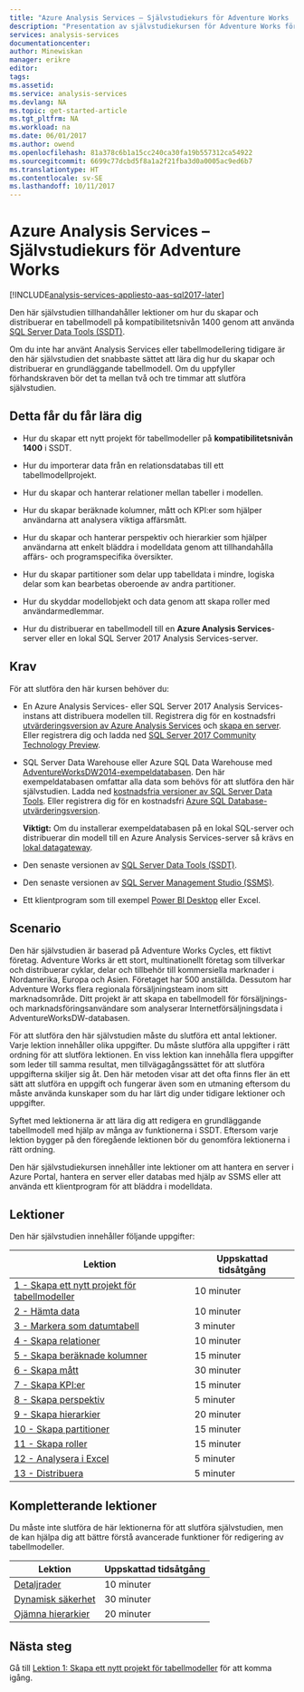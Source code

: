 ```yaml
---
title: "Azure Analysis Services – Självstudiekurs för Adventure Works | Microsoft Docs"
description: "Presentation av självstudiekursen för Adventure Works för Azure Analysis Services"
services: analysis-services
documentationcenter: 
author: Minewiskan
manager: erikre
editor: 
tags: 
ms.assetid: 
ms.service: analysis-services
ms.devlang: NA
ms.topic: get-started-article
ms.tgt_pltfrm: NA
ms.workload: na
ms.date: 06/01/2017
ms.author: owend
ms.openlocfilehash: 81a378c6b1a15cc240ca30fa19b557312ca54922
ms.sourcegitcommit: 6699c77dcbd5f8a1a2f21fba3d0a0005ac9ed6b7
ms.translationtype: HT
ms.contentlocale: sv-SE
ms.lasthandoff: 10/11/2017
---
```

# <a name="azure-analysis-services---adventure-works-tutorial"></a>Azure Analysis Services – Självstudiekurs för Adventure Works

[!INCLUDE[analysis-services-appliesto-aas-sql2017-later](../../../includes/analysis-services-appliesto-aas-sql2017-later.md)]

Den här självstudien tillhandahåller lektioner om hur du skapar och distribuerar en tabellmodell på kompatibilitetsnivån 1400 genom att använda [SQL Server Data Tools (SSDT)](https://docs.microsoft.com/sql/ssdt/download-sql-server-data-tools-ssdt).  

Om du inte har använt Analysis Services eller tabellmodellering tidigare är den här självstudien det snabbaste sättet att lära dig hur du skapar och distribuerar en grundläggande tabellmodell. Om du uppfyller förhandskraven bör det ta mellan två och tre timmar att slutföra självstudien.  
  
## <a name="what-you-learn"></a>Detta får du får lära dig   
  
-   Hur du skapar ett nytt projekt för tabellmodeller på **kompatibilitetsnivån 1400** i SSDT.
  
-   Hur du importerar data från en relationsdatabas till ett tabellmodellprojekt.  
  
-   Hur du skapar och hanterar relationer mellan tabeller i modellen.  
  
-   Hur du skapar beräknade kolumner, mått och KPI:er som hjälper användarna att analysera viktiga affärsmått.  
  
-   Hur du skapar och hanterar perspektiv och hierarkier som hjälper användarna att enkelt bläddra i modelldata genom att tillhandahålla affärs- och programspecifika översikter.  
  
-   Hur du skapar partitioner som delar upp tabelldata i mindre, logiska delar som kan bearbetas oberoende av andra partitioner.  
  
-   Hur du skyddar modellobjekt och data genom att skapa roller med användarmedlemmar.  
  
-   Hur du distribuerar en tabellmodell till en **Azure Analysis Services**-server eller en lokal SQL Server 2017 Analysis Services-server.  
  
## <a name="prerequisites"></a>Krav  
För att slutföra den här kursen behöver du:  
  
-   En Azure Analysis Services- eller SQL Server 2017 Analysis Services-instans att distribuera modellen till. Registrera dig för en kostnadsfri [utvärderingsversion av Azure Analysis Services](https://azure.microsoft.com/services/analysis-services/) och [skapa en server](../analysis-services-create-server.md). Eller registrera dig och ladda ned [SQL Server 2017 Community Technology Preview](https://www.microsoft.com/evalcenter/evaluate-sql-server-vnext-ctp). 

-   SQL Server Data Warehouse eller Azure SQL Data Warehouse med [AdventureWorksDW2014-exempeldatabasen](http://go.microsoft.com/fwlink/?LinkID=335807). Den här exempeldatabasen omfattar alla data som behövs för att slutföra den här självstudien. Ladda ned [kostnadsfria versioner av SQL Server Data Tools](https://www.microsoft.com/sql-server/sql-server-downloads). Eller registrera dig för en kostnadsfri [Azure SQL Database-utvärderingsversion](https://azure.microsoft.com/services/sql-database/). 

    **Viktigt:** Om du installerar exempeldatabasen på en lokal SQL-server och distribuerar din modell till en Azure Analysis Services-server så krävs en [lokal datagateway](../analysis-services-gateway.md).

-   Den senaste versionen av [SQL Server Data Tools (SSDT)](https://msdn.microsoft.com/library/mt204009.aspx).

-   Den senaste versionen av [SQL Server Management Studio (SSMS)](https://docs.microsoft.com/sql/ssms/download-sql-server-management-studio-ssms).    

-   Ett klientprogram som till exempel [Power BI Desktop](https://powerbi.microsoft.com/desktop/) eller Excel. 

## <a name="scenario"></a>Scenario  
Den här självstudien är baserad på Adventure Works Cycles, ett fiktivt företag. Adventure Works är ett stort, multinationellt företag som tillverkar och distribuerar cyklar, delar och tillbehör till kommersiella marknader i Nordamerika, Europa och Asien. Företaget har 500 anställda. Dessutom har Adventure Works flera regionala försäljningsteam inom sitt marknadsområde. Ditt projekt är att skapa en tabellmodell för försäljnings- och marknadsföringsanvändare som analyserar Internetförsäljningsdata i AdventureWorksDW-databasen.  
  
För att slutföra den här självstudien måste du slutföra ett antal lektioner. Varje lektion innehåller olika uppgifter. Du måste slutföra alla uppgifter i rätt ordning för att slutföra lektionen. En viss lektion kan innehålla flera uppgifter som leder till samma resultat, men tillvägagångssättet för att slutföra uppgifterna skiljer sig åt. Den här metoden visar att det ofta finns fler än ett sätt att slutföra en uppgift och fungerar även som en utmaning eftersom du måste använda kunskaper som du har lärt dig under tidigare lektioner och uppgifter.  
  
Syftet med lektionerna är att lära dig att redigera en grundläggande tabellmodell med hjälp av många av funktionerna i SSDT. Eftersom varje lektion bygger på den föregående lektionen bör du genomföra lektionerna i rätt ordning.
  
Den här självstudiekursen innehåller inte lektioner om att hantera en server i Azure Portal, hantera en server eller databas med hjälp av SSMS eller att använda ett klientprogram för att bläddra i modelldata. 


## <a name="lessons"></a>Lektioner  
Den här självstudien innehåller följande uppgifter:  
  
|Lektion|Uppskattad tidsåtgång|  
|----------|------------------------------|  
|[1 - Skapa ett nytt projekt för tabellmodeller](../tutorials/aas-lesson-1-create-a-new-tabular-model-project.md)|10 minuter|  
|[2 - Hämta data](../tutorials/aas-lesson-2-get-data.md)|10 minuter|  
|[3 - Markera som datumtabell](../tutorials/aas-lesson-3-mark-as-date-table.md)|3 minuter|  
|[4 - Skapa relationer](../tutorials/aas-lesson-4-create-relationships.md)|10 minuter|  
|[5 - Skapa beräknade kolumner](../tutorials/aas-lesson-5-create-calculated-columns.md)|15 minuter|
|[6 - Skapa mått](../tutorials/aas-lesson-6-create-measures.md)|30 minuter|  
|[7 - Skapa KPI:er](../tutorials/aas-lesson-7-create-key-performance-indicators.md)|15 minuter|  
|[8 - Skapa perspektiv](../tutorials/aas-lesson-8-create-perspectives.md)|5 minuter|  
|[9 - Skapa hierarkier](../tutorials/aas-lesson-9-create-hierarchies.md)|20 minuter|  
|[10 - Skapa partitioner](../tutorials/aas-lesson-10-create-partitions.md)|15 minuter|  
|[11 - Skapa roller](../tutorials/aas-lesson-11-create-roles.md)|15 minuter|  
|[12 - Analysera i Excel](../tutorials/aas-lesson-12-analyze-in-excel.md)|5 minuter| 
|[13 - Distribuera](../tutorials/aas-lesson-13-deploy.md)|5 minuter|  
  
## <a name="supplemental-lessons"></a>Kompletterande lektioner  
Du måste inte slutföra de här lektionerna för att slutföra självstudien, men de kan hjälpa dig att bättre förstå avancerade funktioner för redigering av tabellmodeller.  
  
|Lektion|Uppskattad tidsåtgång|  
|----------|------------------------------|  
|[Detaljrader](../tutorials/aas-supplemental-lesson-detail-rows.md)|10 minuter|
|[Dynamisk säkerhet](../tutorials/aas-supplemental-lesson-dynamic-security.md)|30 minuter|
|[Ojämna hierarkier](../tutorials/aas-supplemental-lesson-ragged-hierarchies.md)|20 minuter| 

  
## <a name="next-steps"></a>Nästa steg  
Gå till [Lektion 1: Skapa ett nytt projekt för tabellmodeller](../tutorials/aas-lesson-1-create-a-new-tabular-model-project.md) för att komma igång.  
  
  
  


